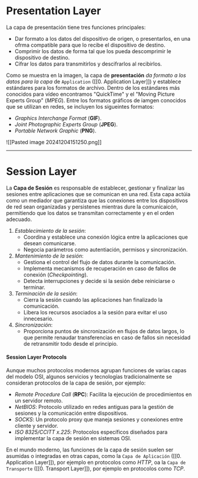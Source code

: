 # Presentation Layer

La capa de presentación tiene tres funciones principales:

- Dar formato a los datos del dispositivo de origen, o presentarlos, en una ofrma compatible para que lo recibe el dispositivo de destino.
- Comprimir los datos de forma tal que los pueda descomprimir le dispositivo de destino.
- Cifrar los datos para transmitirlos y descifrarlos al recibirlos.

Como se muestra en la imagen, la capa de **presentación** *da formato a los datos para la capa* de `Application` ([[0. Application Layer]]) y establece estándares para los formatos de archivo. Dentro de los estándares más conocidos para vídeo encontramos "QuickTime" y el "Moving Picture Experts Group" (*MPEG*). Entre los formatos gráficos de iamgen conocidos que se utilizan en redes, se incluyen los sigueintes formatos:

- *Graphics Interchange Format* (**GIF**).
- *Joint Photographic Experts Group* (**JPEG**).
- *Portable Network Graphic* (**PNG**).

![[Pasted image 20241204151250.png]]

----
# Session Layer

La **Capa de Sesión** es responsable de establecer, gestionar y finalizar las sesiones entre aplicaciones que se comunican en una red. Esta capa actúia como un mediador que garantiza que las conexiones entre los dispositivos de red sean organizadas y persistenes mientras dure la comunicaicón, permitiendo que los datos se transmitan correctamente y en el orden adecuado.

1. *Establecimiento de la sesión*:
	- Coordina y establece una conexión lógica entre la aplicaciones que desean comunicarse.
	- Negocia parámetros como autentiación, permisos y sincronización.
2. *Mantenimiento de la sesión*:
	- Gestiona el control del flujo de datos durante la comunicación.
	- Implementa mecanismos de recuperación en caso de fallos de conexión (*Checkpointing*).
	- Detecta interrupciones y decide si la sesión debe reiniciarse o terminar.
3. *Terminación de la sesión*:
	- Cierra la sesión cuando las aplicaciones han finalizado la comunicación.
	- Libera los recursos asociados a la sesión para evitar el uso innecesario.
4. *Sincronización*:
	- Proporciona puntos de sincronización en flujos de datos largos, lo que permite renaudar transferencias en caso de fallos sin necesidad de retransmitir todo desde el principio.

#### Session Layer Protocols

Aunque muchos protocolos modernos agrupan funciones de varias capas del modelo OSI, algunos servicios y tecnologías tradicionalmente se consideran protocolos de la capa de sesión, por ejemplo:

- *Remote Procedure Call* (**RPC**): Facilita la ejecución de procedimientos en un servidor remoto.
- *NetBIOS*: Protocolo utilizado en redes antiguas para la gestión de sesiones y la comunicación entre dispositivos.
- *SOCKS*: Un protocolo proxy que maneja sesiones y conexiones entre cliente y servidor.
- *ISO 8325/CCITT x.225*: Protocolos específicos diseñados para implementar la capa de sesión en sistemas OSI.

En el mundo moderno, las funciones de la capa de sesión suelen ser asumidas o integradas en otras capas, como la `Capa de Aplicación` ([[0. Application Layer]]), por ejemplo en protocolos como *HTTP*, oa la `Capa de Transporte` ([[0. Transport Layer]]), por ejemplo en protocolos como *TCP*.
